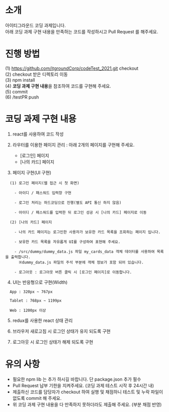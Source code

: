 # 소개

아이티그라운드 코딩 과제입니다.<br/>
아래 코딩 과제 구현 내용을 만족하는 코드를 작성하시고 Pull Request 를 해주세요.<br/>

# 진행 방법
  (1) https://github.com/itgroundCorp/codeTest_2021.git checkout<br/>
  (2) checkout 받은 디렉토리 이동<br/>
  (3) npm install<br/>
  (4) <b>코딩 과제 구현 내용</b>을 참조하여 코드를 구현해 주세요.<br/>
  (5) commit<br/>
  (6) /testPR push<br/>

# 코딩 과제 구현 내용

1. react를 사용하여 코드 작성

2. 라우터를 이용한 페이지 관리 : 아래 2개의 페이지를 구현해 주세요.
    - [로그인] 페이지
    - [나의 카드] 페이지

3. 페이지 구현(UI 구현)
```
  (1) 로그인 페이지(웹 접근 시 첫 화면)
  
    - 아이디 / 패스워드 입력창 구현
    
    - 로그인 처리는 하드코딩으로 진행(별도 API 통신 하지 않음)
    
    - 아이디 / 패스워드를 입력한 뒤 로그인 성공 시 [나의 카드] 페이지로 이동
  
  (2) [나의 카드] 페이지
  
    - 나의 카드 페이지는 로그인한 사용자가 보유한 카드 목록을 조회하는 페이지 입니다.
    
    - 보유한 카드 목록을 자유롭게 UI를 구성하여 표현해 주세요.
    
    - /src/dummy/dummy_data.js 파일 my_cards_data 객체 데이터를 사용하여 목록을 출력합니다.
      ※dummy_data.js 파일의 주석 부분에 객체 정보가 포함 되어 있습니다.
    
    - 로그아웃 : 로그아웃 버튼 클릭 시 [로그인 페이지]로 이동합니다.
```

4. UI는 반응형으로 구현(Width)
```
  App : 320px ~ 767px

  Tablet : 768px ~ 1199px

  Web : 1200px 이상
```

5. redux를 사용한 react 상태 관리

6. 브라우저 새로고침 시 로그인 상태가 유지 되도록 구현

7. 로그아웃 시 로그인 상태가 해제 되도록 구현
 
# 유의 사항
  - 필요한 npm lib 는 추가 하시길 바랍니다. 단 package.json 추가 필수
  - Pull Request 납부 기한을 지켜주세요. (코딩 과제 테스트 시작 후 24시간 내)
  - 제출하신 코드를 담당자가 checkout 하여 실행 및 채점하니 테스트 및 누락 파일이 없도록 commit 해 주세요.
  - 위 코딩 과제 구현 내용을 다 만족하지 못하더라도 제출해 주세요. (부분 채점 반영)
